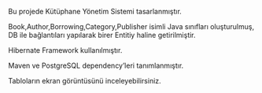 Bu projede Kütüphane Yönetim Sistemi tasarlanmıştır. 

Book,Author,Borrowing,Category,Publisher isimli Java sınıfları oluşturulmuş, DB ile bağlantıları yapılarak birer Entitiy haline getirilmiştir.

Hibernate Framework kullanılmıştır.

Maven ve PostgreSQL dependency’leri tanımlanmıştır.

Tabloların ekran görüntüsünü inceleyebilirsiniz.